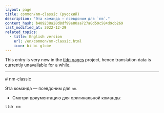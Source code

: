 ```yaml
---
layout: page
title: common/nm-classic (русский)
description: "Эта команда — псевдоним для `nm`."
content_hash: b409238a28d8df99e80aa727a8d59c584d9cb269
last_modified_at: 2022-12-29
related_topics:
  - title: English version
    url: /en/common/nm-classic.html
    icon: bi bi-globe
---
```


This entry is very new in the [tldr-pages](https://github.com/tldr-pages/tldr) project, hence translation data is currently unavailable for a while.

<hr># nm-classic

Эта команда — псевдоним для `nm`.

- Смотри документацию для оригинальной команды:

`tldr nm`

